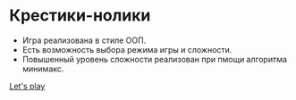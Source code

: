 # Крестики-нолики

* Игра реализована в стиле ООП.
* Есть возможность выбора режима игры и сложности.
* Повышенный уровень сложности реализован при пмощи алгоритма минимакс.

[Let's play](https://dawvvlad.github.io/Tic-Tac-Toe/)
